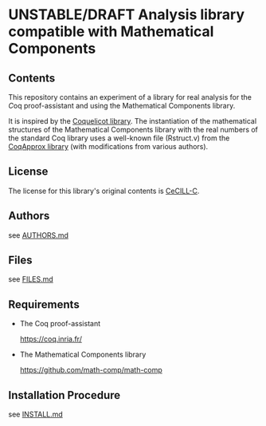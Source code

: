 UNSTABLE/DRAFT Analysis library compatible with Mathematical Components
=======================================================================

## Contents

This repository contains an experiment of a library for real analysis
for the *C*oq proof-assistant and using the Mathematical Components
library.

It is inspired by the [Coquelicot library]. The instantiation of the
mathematical structures of the Mathematical Components library with
the real numbers of the standard Coq library uses a well-known file
(Rstruct.v) from the [CoqApprox library] (with modifications from various
authors).

[Coquelicot library]: http://coquelicot.saclay.inria.fr/
[CoqApprox library]: http://tamadi.gforge.inria.fr/CoqApprox/

## License

The license for this library's original contents is [CeCILL-C].

[CeCILL-C]: http://www.cecill.info/index.en.html

## Authors

see [AUTHORS.md](AUTHORS.md)

## Files

see [FILES.md](FILES.md)

## Requirements

* The Coq proof-assistant
  
    https://coq.inria.fr/

* The Mathematical Components library

    https://github.com/math-comp/math-comp

## Installation Procedure

see [INSTALL.md](INSTALL.md)
